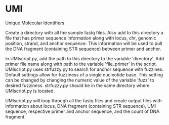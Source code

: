 # UMI
Unique Molecular Identifiers 


Create a directory with all the sample fastq files.
Also add to this directory a file that has primer sequence information along with locus, chr, genomic position, strand, and anchor sequence. This information will be used to pull the DNA fragment (containing STR sequence) between primer and anchor. 

In UMIscript.py, add the path to this directory to the variable 'directory'. Add primer file name along with path to the variable 'file_primer' in the script.
UMIscript.py uses strfuzzy.py to search for anchor sequence with fuzzines. Default settings allow for fuzziness of a single nucleotide base. This setting can be changed by changing the numeric value of the variable 'fuzz' to desired fuzziness. strfuzzy.py should be in the same directory where UMIscript.py is located.  

UMIscript.py will loop through all the fastq files and create output files with information about locus, DNA fragment (containing STR sequence), UMI sequence, respective primer and anchor sequence, and the count of DNA fragment.
